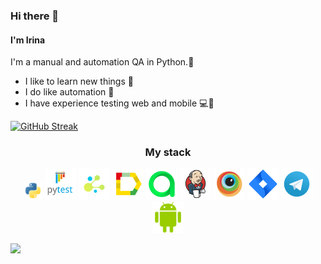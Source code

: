 ### Hi there 👋  
#### I'm Irina  
I'm a manual and automation QA in Python.🐍

- I like to learn new things 🔭
- I do like automation 🤖
- I have experience testing web and mobile 💻📱


[![GitHub Streak](https://github-readme-streak-stats.herokuapp.com?user=o1ra&theme=transparent&border_radius=4&date_format=j%20M%5B%20Y%5D)](https://git.io/streak-stats)

<h3 align="center">My stack</h3>
<p align="center">
	<a href="#"><img title="Python" src="logo/Python.svg" width="30px"/></a>
	<a href="#"><img title="Pytest" src="logo/Pytest.svg" width="50px"/></a>
	<a href="#"><img title="Selene" src="logo/Selene.png" width="50px"/></a>
	<a href="#"><img title="Allure_Report" src="logo/Allure_Report.svg" width="50px"/></a>
	<a href="#"><img title="Allure Test Ops" src="logo/AllureTestOps.svg" width="50px"/></a>
    <a href="#"><img title="Jenkins" src="logo/Jenkins.svg" width="50px"/></a>
	<a href="#"><img title="Browserstack" src="logo/Browserstack.svg" width="50px"/></a>
    <a href="#"><img title="Jira" src="logo/Jira.svg" width="50px"/></a>
    <a href="#"><img title="Telegram" src="logo/Telegram.svg" width="50px"/></a>
    <a href="#"><img title="Android Studio" src="logo/android-studio.png" width="50px"/></a>
</p>


![](http://github-profile-summary-cards.vercel.app/api/cards/stats?username=o1ra&theme=github)
